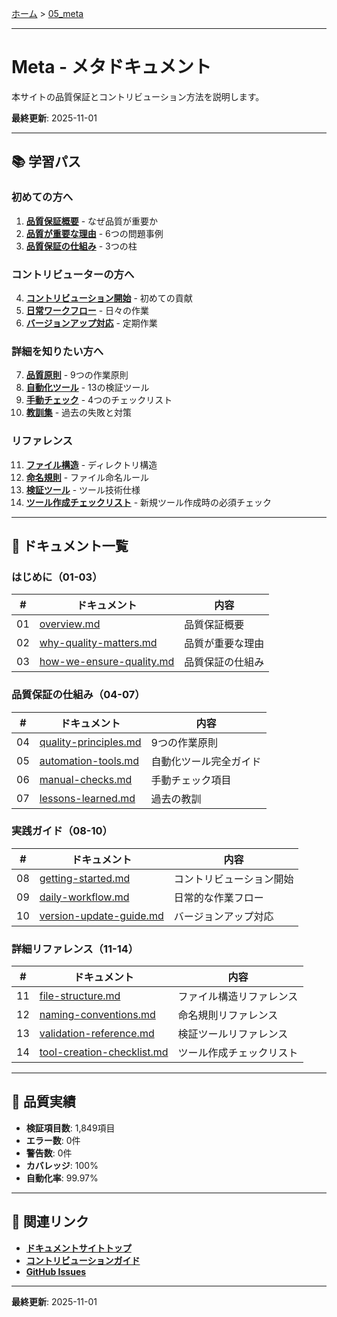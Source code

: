[ホーム](../README.md) > [05_meta](README.md)

---

# Meta - メタドキュメント

本サイトの品質保証とコントリビューション方法を説明します。

**最終更新**: 2025-11-01

---

## 📚 学習パス

### 初めての方へ

1. **[品質保証概要](01_overview.md)** - なぜ品質が重要か
2. **[品質が重要な理由](02_why-quality-matters.md)** - 6つの問題事例
3. **[品質保証の仕組み](03_how-we-ensure-quality.md)** - 3つの柱

### コントリビューターの方へ

4. **[コントリビューション開始](08_getting-started.md)** - 初めての貢献
5. **[日常ワークフロー](09_daily-workflow.md)** - 日々の作業
6. **[バージョンアップ対応](10_version-update-guide.md)** - 定期作業

### 詳細を知りたい方へ

7. **[品質原則](04_quality-principles.md)** - 9つの作業原則
8. **[自動化ツール](05_automation-tools.md)** - 13の検証ツール
9. **[手動チェック](06_manual-checks.md)** - 4つのチェックリスト
10. **[教訓集](07_lessons-learned.md)** - 過去の失敗と対策

### リファレンス

11. **[ファイル構造](11_file-structure.md)** - ディレクトリ構造
12. **[命名規則](12_naming-conventions.md)** - ファイル命名ルール
13. **[検証ツール](13_validation-reference.md)** - ツール技術仕様
14. **[ツール作成チェックリスト](14_tool-creation-checklist.md)** - 新規ツール作成時の必須チェック

---

## 📖 ドキュメント一覧

### はじめに（01-03）

| # | ドキュメント | 内容 |
|---|-------------|------|
| 01 | [overview.md](01_overview.md) | 品質保証概要 |
| 02 | [why-quality-matters.md](02_why-quality-matters.md) | 品質が重要な理由 |
| 03 | [how-we-ensure-quality.md](03_how-we-ensure-quality.md) | 品質保証の仕組み |

### 品質保証の仕組み（04-07）

| # | ドキュメント | 内容 |
|---|-------------|------|
| 04 | [quality-principles.md](04_quality-principles.md) | 9つの作業原則 |
| 05 | [automation-tools.md](05_automation-tools.md) | 自動化ツール完全ガイド |
| 06 | [manual-checks.md](06_manual-checks.md) | 手動チェック項目 |
| 07 | [lessons-learned.md](07_lessons-learned.md) | 過去の教訓 |

### 実践ガイド（08-10）

| # | ドキュメント | 内容 |
|---|-------------|------|
| 08 | [getting-started.md](08_getting-started.md) | コントリビューション開始 |
| 09 | [daily-workflow.md](09_daily-workflow.md) | 日常的な作業フロー |
| 10 | [version-update-guide.md](10_version-update-guide.md) | バージョンアップ対応 |

### 詳細リファレンス（11-14）

| # | ドキュメント | 内容 |
|---|-------------|------|
| 11 | [file-structure.md](11_file-structure.md) | ファイル構造リファレンス |
| 12 | [naming-conventions.md](12_naming-conventions.md) | 命名規則リファレンス |
| 13 | [validation-reference.md](13_validation-reference.md) | 検証ツールリファレンス |
| 14 | [tool-creation-checklist.md](14_tool-creation-checklist.md) | ツール作成チェックリスト |

---

## 🎯 品質実績

- **検証項目数**: 1,849項目
- **エラー数**: 0件
- **警告数**: 0件
- **カバレッジ**: 100%
- **自動化率**: 99.97%

---

## 🔗 関連リンク

- **[ドキュメントサイトトップ](../README.md)**
- **[コントリビューションガイド](../../README.md#コントリビューション)**
- **[GitHub Issues](https://github.com/kamogashira-sys/q-cli-docs/issues)**

---

**最終更新**: 2025-11-01  
